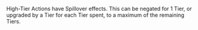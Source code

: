 High-Tier Actions have Spillover effects. This can be negated for 1 Tier, or upgraded by a Tier for each Tier spent, to a maximum of the remaining Tiers.